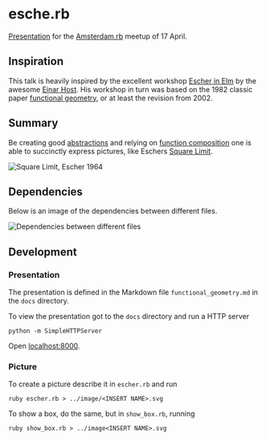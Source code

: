 # esche.rb
[Presentation][presentation] for the [Amsterdam.rb][] meetup of 17 April.

## Inspiration
This talk is heavily inspired by the excellent workshop [Escher in Elm][escher-in-elm] by the awesome [Einar Host][host]. His workshop in turn was based on the 1982 classic paper [functional geometry][funcgeo], or at least the revision from 2002.

## Summary
Be creating good [abstractions][abstraction] and relying on [function composition][wikipedia:function_composition] one is able to succinctly express pictures, like Eschers [Square Limit][square_limit].

![Square Limit, Escher 1964](https://uploads3.wikiart.org/images/m-c-escher/square-limit.jpg!Large.jpg)

## Dependencies
Below is an image of the dependencies between different files.

![Dependencies between different files](http://fifth-postulate.nl/esche.rb/image/dependencies.png)

## Development
### Presentation
The presentation is defined in the Markdown file `functional_geometry.md` in the
`docs` directory. 

To view the presentation got to the `docs` directory and run a HTTP server

```shell
python -m SimpleHTTPServer
```

Open [localhost:8000](http://localhost:8000).

### Picture
To create a picture describe it in `escher.rb` and run

```shell
ruby escher.rb > ../image/<INSERT NAME>.svg
```

To show a box, do the same, but in `show_box.rb`, running

```shell
ruby show_box.rb > ../image<INSERT NAME>.svg
```

[presentation]: http://fifth-postulate.nl/esche.rb/
[Amsterdam.rb]: http://amsrb.org/
[escher-in-elm]: https://github.com/einarwh/escher-workshop
[host]: https://einarwh.wordpress.com/
[funcgeo]: https://eprints.soton.ac.uk/257577/1/funcgeo2.pdf
[abstraction]: https://en.wikipedia.org/wiki/Abstraction
[wikipedia:function_composition]: https://en.wikipedia.org/wiki/Function_composition
[square_limit]: https://www.wikiart.org/en/m-c-escher/square-limit
